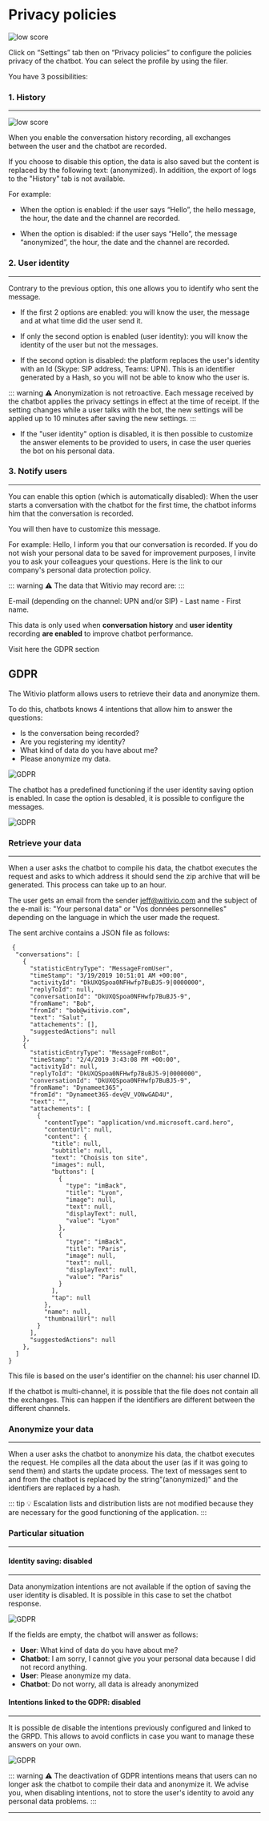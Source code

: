 # Privacy policies

<div class="image_center">
  <img :src="$withBase('/assets/img/virtual-agent-studio/settings/privacy1.png')" alt="low score">
</div>



Click on “Settings” tab then on “Privacy policies” to configure the policies
privacy of the chatbot. You can select the profile by using the filer.

You have 3 possibilities:

### 1. History
---

<div class="image_center">
  <img :src="$withBase('/assets/img/virtual-agent-studio/settings/privacy2.png')" alt="low score">
</div>



When you enable the conversation history recording, all exchanges between the
user and the chatbot are recorded.

If you choose to disable this option, the data is also saved but the content is
replaced by the following text: (anonymized). In addition, the export of logs to
the "History" tab is not available.

For example:

-   When the option is enabled: if the user says “Hello”, the hello message, the
    hour, the date and the channel are recorded.

-   When the option is disabled: if the user says “Hello”, the message
    “anonymized”, the hour, the date and the channel are recorded.

### 2. User identity
---

Contrary to the previous option, this one allows you to identify who sent the
message.

-   If the first 2 options are enabled: you will know the user, the message and
    at what time did the user send it.

-   If only the second option is enabled (user identity): you will know the
    identity of the user but not the messages.

-   If the second option is disabled: the platform replaces the user's identity
    with an Id (Skype: SIP address, Teams: UPN). This is an identifier generated
    by a Hash, so you will not be able to know who the user is.

::: warning ⚠️
Anonymization is not retroactive. Each message received by the chatbot applies
the privacy settings in effect at the time of receipt. If the setting changes
while a user talks with the bot, the new settings will be applied up to 10
minutes after saving the new settings.
:::

-   If the "user identity" option is disabled, it is then possible to customize
    the answer elements to be provided to users, in case the user queries the
    bot on his personal data.

### 3. Notify users
---

You can enable this option (which is automatically disabled): When the user
starts a conversation with the chatbot for the first time, the chatbot informs
him that the conversation is recorded.

You will then have to customize this message.

For example: Hello, I inform you that our conversation is recorded. If you do
not wish your personal data to be saved for improvement purposes, I invite you
to ask your colleagues your questions. Here is the link to our company's
personal data protection policy.

::: warning ⚠️
The data that Witivio may record are:
:::

E-mail (depending on the channel: UPN and/or SIP) - Last name - First name.

This data is only used when **conversation history** and **user identity**
recording **are enabled** to improve chatbot performance.

Visit here the GDPR section

## GDPR

The Witivio platform allows users to retrieve their data and anonymize them.

To do this, chatbots knows 4 intentions that allow him to answer the questions:

* Is the conversation being recorded?
* Are you registering my identity?
* What kind of data do you have about me?
* Please anonymize my data.

<div class="image_center">
  <img :src="$withBase('/assets/img/virtual-agent-studio/settings/gdpr1.png')" alt="GDPR">
</div>

The chatbot has a predefined functioning if the user identity saving option is enabled. In case the option is desabled, it is possible to configure the messages.

<div class="image_center">
  <img :src="$withBase('/assets/img/virtual-agent-studio/settings/gdpr2.png')" alt="GDPR">
</div>

### Retrieve your data
---

When a user asks the chatbot to compile his data, the chatbot executes the request and asks to which address it should send the zip archive that will be generated. This process can take up to an hour.

The user gets an email from the sender jeff@witivio.com and the subject of the e-mail is: "Your personal data" or "Vos données personnelles" depending on the language in which the user made the request.

The sent archive contains a JSON file as follows:

```
 {
  "conversations": [
    {
      "statisticEntryType": "MessageFromUser",
      "timeStamp": "3/19/2019 10:51:01 AM +00:00",
      "activityId": "DkUXQSpoa0NFHwfp7BuBJ5-9|0000000",
      "replyToId": null,
      "conversationId": "DkUXQSpoa0NFHwfp7BuBJ5-9",
      "fromName": "Bob",
      "fromId": "bob@witivio.com",
      "text": "Salut",
      "attachements": [],
      "suggestedActions": null
    },
    {
      "statisticEntryType": "MessageFromBot",
      "timeStamp": "2/4/2019 3:43:08 PM +00:00",
      "activityId": null,
      "replyToId": "DkUXQSpoa0NFHwfp7BuBJ5-9|0000000",
      "conversationId": "DkUXQSpoa0NFHwfp7BuBJ5-9",
      "fromName": "Dynameet365",
      "fromId": "Dynameet365-dev@V_VONwGAD4U",
      "text": "",
      "attachements": [
        {
          "contentType": "application/vnd.microsoft.card.hero",
          "contentUrl": null,
          "content": {
            "title": null,
            "subtitle": null,
            "text": "Choisis ton site",
            "images": null,
            "buttons": [
              {
                "type": "imBack",
                "title": "Lyon",
                "image": null,
                "text": null,
                "displayText": null,
                "value": "Lyon"
              },
              {
                "type": "imBack",
                "title": "Paris",
                "image": null,
                "text": null,
                "displayText": null,
                "value": "Paris"
              }
            ],
            "tap": null
          },
          "name": null,
          "thumbnailUrl": null
        }
      ],
      "suggestedActions": null
    },
  ]
}
```

This file is based on the user's identifier on the channel: his user channel ID.

If the chatbot is multi-channel, it is possible that the file does not contain all the exchanges. This can happen if the identifiers are different between the different channels.


### Anonymize your data
---


When a user asks the chatbot to anonymize his data, the chatbot executes the request. He compiles all the data about the user (as if it was going to send them) and starts the update process. The text of messages sent to and from the chatbot is replaced by the string"(anonymized)" and the identifiers are replaced by a hash.

::: tip 💡
Escalation lists and distribution lists are not modified because they are necessary for the good functioning of the application.
:::

### Particular situation
---

#### Identity saving: disabled
---

Data anonymization intentions are not available if the option of saving the user identity is disabled. It is possible in this case to set the chatbot response.

<div class="image_center">
  <img :src="$withBase('/assets/img/virtual-agent-studio/settings/gdpr3.png')" alt="GDPR">
</div>

If the fields are empty, the chatbot will answer as follows:

* **User**: What kind of data do you have about me?
* **Chatbot**: I am sorry, I cannot give you your personal data because I did not record anything.
* **User**: Please anonymize my data.
* **Chatbot**: Do not worry, all data is already anonymized

#### Intentions linked to the GDPR: disabled
---

It is possible de disable the intentions previously configured and linked to the GRPD. This allows to avoid conflicts in case you want to manage these answers on your own.

<div class="image_center">
  <img :src="$withBase('/assets/img/virtual-agent-studio/settings/gdpr4.png')" alt="GDPR">
</div>

::: warning ⚠️
The deactivation of GDPR intentions means that users can no longer ask the chatbot to compile their data and anonymize it. We advise you, when disabling intentions, not to store the user's identity to avoid any personal data problems.
:::




---

<Hubspot />
